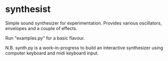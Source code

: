 # synthesist

Simple sound synthesizer for experimentation.
Provides various oscillators, envelopes and a couple of effects.

Run "examples.py" for a basic flavour.

N.B. synth.py is a work-in-progress to build an interactive synthesizer using computer keyboard and midi keyboard input.
